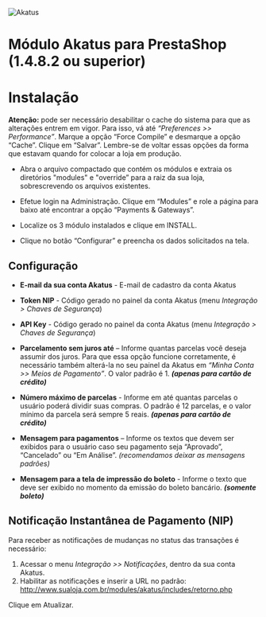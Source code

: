 <p align="left"> 
	<img src="https://site.akatus.com/wp-content/uploads/2012/12/logo.gif" alt="Akatus" title="Akatus"/>
</p>

# Módulo Akatus para PrestaShop (1.4.8.2 ou superior)

# Instalação

__Atenção:__ pode ser necessário desabilitar o cache do sistema para que as alterações entrem em vigor. Para isso, vá até *“Preferences >> Performance”*. Marque a opção “Force Compile” e desmarque a opção “Cache”. Clique em “Salvar”. Lembre-se de voltar essas opções da forma que estavam quando for colocar a loja em produção.

* Abra o arquivo compactado que contém os módulos e extraia os diretórios "modules" e "override” para a raiz da sua loja, sobrescrevendo os arquivos existentes.

* Efetue login na Administração. Clique em “Modules” e role a página para baixo até encontrar a opção “Payments & Gateways”.

* Localize os 3 módulo instalados e clique em INSTALL.

* Clique no botão “Configurar” e preencha os dados solicitados na tela.

## Configuração

* __E-mail da sua conta Akatus__ - E-mail de cadastro da conta Akatus

* __Token NIP__ - Código gerado no painel da conta Akatus (menu *Integração > Chaves de Segurança*)

* __API Key__ - Código gerado no painel da conta Akatus (menu *Integração > Chaves de Segurança*)

* __Parcelamento sem juros até__ – Informe quantas parcelas você deseja assumir dos juros. Para que essa opção funcione corretamente, é necessário também alterá-la no seu painel da Akatus em *“Minha Conta >> Meios de Pagamento”*. O valor padrão é 1. __*(apenas para cartão de crédito)*__

* __Número máximo de parcelas__ - Informe em até quantas parcelas o usuário poderá dividir suas compras. O padrão é 12 parcelas, e o valor mínimo da parcela será sempre 5 reais. __*(apenas para cartão de crédito)*__

* __Mensagem para pagamentos__ – Informe os textos que devem ser exibidos para o usuário caso seu pagamento seja “Aprovado”, “Cancelado” ou “Em Análise”. *(recomendamos deixar as mensagens padrões)*

* __Mensagem para a tela de impressão do boleto__ - Informe o texto que deve ser exibido no momento da emissão do boleto bancário. __*(somente boleto)*__

## Notificação Instantânea de Pagamento (NIP)

Para receber as notificações de mudanças no status das transações é necessário:

1. Acessar o menu *Integração >> Notificações*, dentro da sua conta Akatus.
2. Habilitar as notificações e inserir a URL no padrão: http://www.sualoja.com.br/modules/akatus/includes/retorno.php

Clique em Atualizar.


